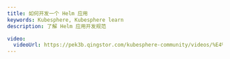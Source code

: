 ```yaml
---
title: 如何开发一个 Helm 应用
keywords: Kubesphere, Kubesphere learn
description: 了解 Helm 应用开发规范

video: 
  videoUrl: https://pek3b.qingstor.com/kubesphere-community/videos/%E4%BA%91%E5%8E%9F%E7%94%9F%E5%AE%9E%E6%88%98/%E7%AC%AC%E4%BA%8C%E6%9C%9F/27%E3%80%81Helm-%E5%A6%82%E4%BD%95%E5%BC%80%E5%8F%91%E4%B8%80%E4%B8%AA%20Helm%20%E5%BA%94%E7%94%A8.mp4
---
```

